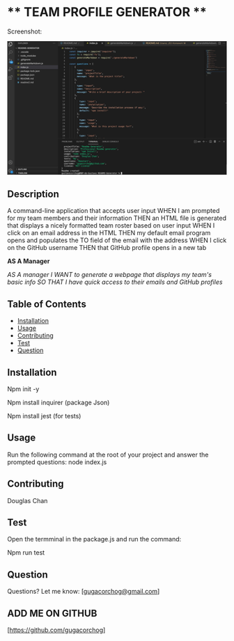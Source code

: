 #  ** TEAM PROFILE GENERATOR **
    

Screenshot:

![screenshot](https://github.com/gugacorchog/README-Generator/blob/main/assets/screenshot.jpg)

## Description 

A command-line application that accepts user input
WHEN I am prompted for my team members and their information
THEN an HTML file is generated that displays a nicely formatted team roster based on user input
WHEN I click on an email address in the HTML
THEN my default email program opens and populates the TO field of the email with the address
WHEN I click on the GitHub username
THEN that GitHub profile opens in a new tab

**AS A Manager**

*AS A manager
I WANT to generate a webpage that displays my team's basic info
SO THAT I have quick access to their emails and GitHub profiles*

## Table of Contents 

- [Installation](#installation)
- [Usage](#usage)
- [Contributing](#contributing)
- [Test](#test)
- [Question](#question) 
 

## Installation

Npm init -y

Npm install inquirer (package Json)

Npm install jest (for tests)

## Usage

Run the following command at the root of your project and answer the prompted questions:
node index.js

## Contributing
Douglas Chan 

## Test

Open the termminal in the package.js and run the command:

Npm run test 

## Question
Questions? Let me know:  [gugacorchog@gmail.com]

## ADD ME ON GITHUB 
[https://github.com/gugacorchog]